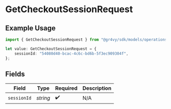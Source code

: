 # GetCheckoutSessionRequest

## Example Usage

```typescript
import { GetCheckoutSessionRequest } from "@gr4vy/sdk/models/operations";

let value: GetCheckoutSessionRequest = {
    sessionId: "54080d40-bcac-4c6c-bd6b-5f3ec909304f",
};
```

## Fields

| Field              | Type               | Required           | Description        |
| ------------------ | ------------------ | ------------------ | ------------------ |
| `sessionId`        | *string*           | :heavy_check_mark: | N/A                |